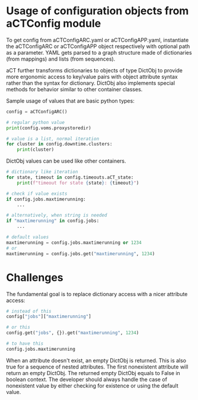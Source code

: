# Usage of configuration objects from aCTConfig module
To get config from aCTConfigARC.yaml or aCTConfigAPP.yaml, instantiate the
aCTConfigARC or aCTConfigAPP object respectively with optional path as a
parameter. YAML gets parsed to a graph structure made of dictionaries
(from mappings) and lists (from sequences).

aCT further transforms dictionaries to objects of type DictObj to provide more
ergonomic access to key/value pairs with object attribute syntax rather than
the syntax for dictionary. DictObj also implements special methods for
behavior similar to other container classes.

Sample usage of values that are basic python types:
```python
config = aCTConfigARC()

# regular python value
print(config.voms.proxystoredir)

# value is a list, normal iteration
for cluster in config.downtime.clusters:
    print(cluster)
```

DictObj values can be used like other containers.
```python
# dictionary like iteration
for state, timeout in config.timeouts.aCT_state:
    print(f"timeout for state {state}: {timeout}")

# check if value exists
if config.jobs.maxtimerunning:
    ...

# alternatively, when string is needed
if "maxtimerunning" in config.jobs:
    ...

# default values
maxtimerunning = config.jobs.maxtimerunning or 1234
# or
maxtimerunning = config.jobs.get("maxtimerunning", 1234)
```

# Challenges
The fundamental goal is to replace dictionary access with a nicer
attribute access:
```python
# instead of this
config["jobs"]["maxtimerunning"]

# or this
config.get("jobs", {}).get("maxtimerunning", 1234)

# to have this
config.jobs.maxtimerunning
```

When an attribute doesn't exist, an empty DictObj is returned. This is
also true for a sequence of nested attributes. The first nonexistent attribute
will return an empty DictObj. The returned empty DictObj equals to False in
boolean context. The developer should always handle the case of nonexistent
value by either checking for existence or using the default value.
